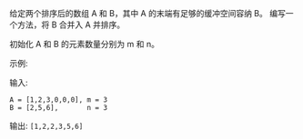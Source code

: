 给定两个排序后的数组 A 和 B，其中 A 的末端有足够的缓冲空间容纳 B。 编写一个方法，将 B 合并入 A 并排序。

初始化 A 和 B 的元素数量分别为 m 和 n。

示例:

输入:
```
A = [1,2,3,0,0,0], m = 3
B = [2,5,6],       n = 3
```

输出: `[1,2,2,3,5,6]`
